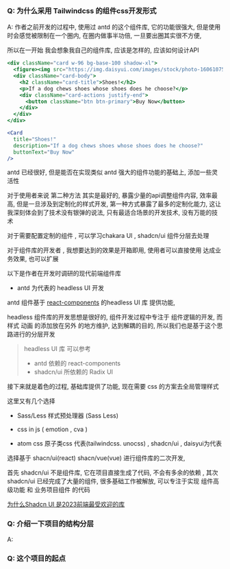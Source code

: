 ### Q:  为什么采用 Tailwindcss 的组件css开发形式

A:  作者之前开发的过程中, 使用过 antd 的这个组件库, 它的功能很强大, 但是使用时会感觉被限制在一个圈内, 在圈内做事半功倍, 一旦要出圈其实很不方便, 

所以在一开始 我会想象我自己的组件库, 应该是怎样的, 应该如何设计API

```jsx
<div className="card w-96 bg-base-100 shadow-xl">
  <figure><img src="https://img.daisyui.com/images/stock/photo-1606107557195-0e29a4b5b4aa.jpg" alt="Shoes" /></figure>
  <div className="card-body">
    <h2 className="card-title">Shoes!</h2>
    <p>If a dog chews shoes whose shoes does he choose?</p>
    <div className="card-actions justify-end">
      <button className="btn btn-primary">Buy Now</button>
    </div>
  </div>
</div>
```


```jsx
<Card 
  title="Shoes!" 
  description="If a dog chews shoes whose shoes does he choose?" 
  buttonText="Buy Now" 
/>
```
antd 已经很好, 但是能否在实现类似 antd 强大的组件功能的基础上, 添加一些灵活性

对于使用者来说 第二种方法 其实是最好的, 暴露少量的api调整组件内容, 效率最高, 
但是一旦涉及到定制化的样式开发, 第一种方式暴露了最多的定制化能力,  这让我深刻体会到了技术没有银弹的说法,  只有最适合场景的开发技术, 没有万能的技术

对于需要配置定制的组件 , 可以学习chakara UI , shadcn/ui 组件分层去处理

对于组件库的开发者 , 我想要达到的效果是开箱即用, 使用者可以直接使用 达成业务效果, 也可以扩展

<!-- 例如 antd 覆盖组件本身的样式是一个痛点, 很多情况下只能通过 全局样式覆盖 -->

以下是作者在开发时调研的现代前端组件库

- antd 为代表的 headless UI 开发

antd 组件基于 [react-components](https://github.com/react-component) 的headless UI 库 提供功能,

headless 组件库的开发思想是很好的, 组件开发过程中专注于 组件逻辑的开发,  而样式 动画 的添加放在另外
的地方维护, 达到解耦的目的, 所以我们也是基于这个思路进行的分层开发

  > headless UI 库 可以参考
  >  - antd 依赖的 react-components  
  >  - shadcn/ui 所依赖的 Radix UI


接下来就是着色的过程, 基础库提供了功能, 现在需要 css 的方案去全局管理样式

这里又有几个选择

- Sass/Less 样式预处理器 (Sass Less)

- css in js ( emotion , cva )

- atom css 原子类css 代表(tailwindcss. unocss)  ,   shadcn/ui , daisyui为代表  


选择基于  shacn/ui(react)  shacn/vue(vue) 进行组件库的二次开发,

首先 shadcn/ui 不是组件库, 它在项目直接生成了代码, 不会有多余的依赖 , 其次 shadcn/ui 已经完成了大量的组件, 很多基础工作被解放, 可以专注于实现 组件高级功能 和 业务项目组件 的代码


<!-- chakra-ui -->





[为什么Shadcn UI 是2023前端最受欢迎的库](https://medium.com/%E6%89%8B%E5%AF%AB%E7%AD%86%E8%A8%98/why-shadcn-ui-is-so-popular-in-2023-0f95e66f3ddc)

### Q: 介绍一下项目的结构分层

A:  


### Q: 这个项目的起点


